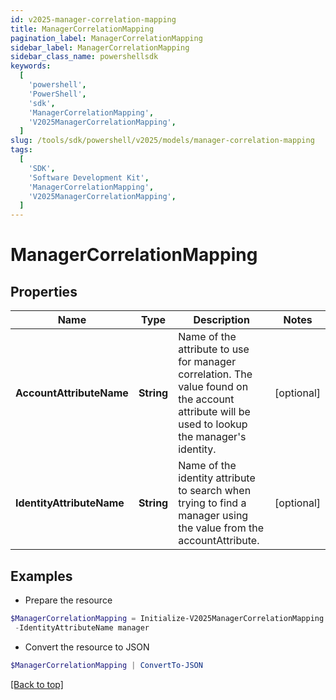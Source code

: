 ```yaml
---
id: v2025-manager-correlation-mapping
title: ManagerCorrelationMapping
pagination_label: ManagerCorrelationMapping
sidebar_label: ManagerCorrelationMapping
sidebar_class_name: powershellsdk
keywords:
  [
    'powershell',
    'PowerShell',
    'sdk',
    'ManagerCorrelationMapping',
    'V2025ManagerCorrelationMapping',
  ]
slug: /tools/sdk/powershell/v2025/models/manager-correlation-mapping
tags:
  [
    'SDK',
    'Software Development Kit',
    'ManagerCorrelationMapping',
    'V2025ManagerCorrelationMapping',
  ]
---
```


# ManagerCorrelationMapping

## Properties

| Name | Type | Description | Notes |
| --- | --- | --- | --- |
| **AccountAttributeName** | **String** | Name of the attribute to use for manager correlation. The value found on the account attribute will be used to lookup the manager's identity. | [optional] |
| **IdentityAttributeName** | **String** | Name of the identity attribute to search when trying to find a manager using the value from the accountAttribute. | [optional] |

## Examples

- Prepare the resource

```powershell
$ManagerCorrelationMapping = Initialize-V2025ManagerCorrelationMapping  -AccountAttributeName manager `
 -IdentityAttributeName manager
```

- Convert the resource to JSON

```powershell
$ManagerCorrelationMapping | ConvertTo-JSON
```

[[Back to top]](#)
